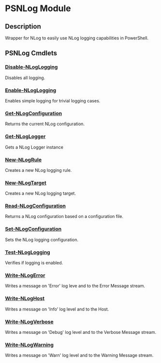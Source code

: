 ﻿---
Module Name: PSNLog
Module Guid: fe52b5c2-b2f8-4804-87c6-8606410b8f7d
Download Help Link: https://github.com/MaikKoster/PSNLog//blob/master/docs/PSNLog.md
Help Version: 0.2.3
Locale: en-US
---

# PSNLog Module
## Description
Wrapper for NLog to easily use NLog logging capabilities in PowerShell.

## PSNLog Cmdlets
### [Disable-NLogLogging](Disable-NLogLogging.md)
Disables all logging.

### [Enable-NLogLogging](Enable-NLogLogging.md)
Enables simple logging for trivial logging cases.

### [Get-NLogConfiguration](Get-NLogConfiguration.md)
Returns the current NLog configuration.

### [Get-NLogLogger](Get-NLogLogger.md)
Gets a NLog Logger instance

### [New-NLogRule](New-NLogRule.md)
Creates a new NLog logging rule.

### [New-NLogTarget](New-NLogTarget.md)
Creates a new NLog logging target.

### [Read-NLogConfiguration](Read-NLogConfiguration.md)
Returns a NLog configuration based on a configuration file.

### [Set-NLogConfiguration](Set-NLogConfiguration.md)
Sets the NLog logging configuration.

### [Test-NLogLogging](Test-NLogLogging.md)
Verifies if logging is enabled.

### [Write-NLogError](Write-NLogError.md)
Writes a message on 'Error' log leve and to the Error Message stream.

### [Write-NLogHost](Write-NLogHost.md)
Writes a message on 'Info' log level and to the Host.

### [Write-NLogVerbose](Write-NLogVerbose.md)
Writes a message on 'Debug' log level and to the Verbose Message stream.

### [Write-NLogWarning](Write-NLogWarning.md)
Writes a message on 'Warn' log level and to the Warning Message stream.


